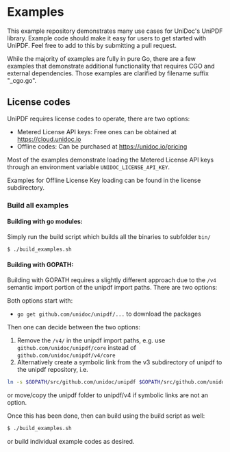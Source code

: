 # Examples

This example repository demonstrates many use cases for UniDoc's UniPDF library. Example code should make
it easy for users to get started with UniPDF. Feel free to add to this by submitting
a pull request.

While the majority of examples are fully in pure Go, there are a few examples that demonstrate additional 
functionality that requires CGO and external dependencies. Those examples are clarified by filename suffix "_cgo.go".

## License codes
UniPDF requires license codes to operate, there are two options:
- Metered License API keys: Free ones can be obtained at https://cloud.unidoc.io
- Offline codes: Can be purchased at https://unidoc.io/pricing

Most of the examples demonstrate loading the Metered License API keys through an environment
variable `UNIDOC_LICENSE_API_KEY`.

Examples for Offline License Key loading can be found in the license subdirectory.

### Build all examples

#### Building with go modules:
Simply run the build script which builds all the binaries to subfolder `bin/`

```bash
$ ./build_examples.sh
```

#### Building with GOPATH:
Building with GOPATH requires a slightly different approach due to the `/v4` semantic import portion of the unipdf import paths.  There are two options:

Both options start with:
- `go get github.com/unidoc/unipdf/...` to download the packages

Then one can decide between the two options:

1. Remove the `/v4/` in the unipdf import paths, e.g. use `github.com/unidoc/unipdf/core` instead of `github.com/unidoc/unipdf/v4/core`
2. Alternatively create a symbolic link from the v3 subdirectory of unipdf to the unipdf repository, i.e.
```bash
ln -s $GOPATH/src/github.com/unidoc/unipdf $GOPATH/src/github.com/unidoc/unipdf/v4
```
or move/copy the unipdf folder to unipdf/v4 if symbolic links are not an option.

Once this has been done, then can build using the build script as well:
```bash
$ ./build_examples.sh
```
or build individual example codes as desired.
